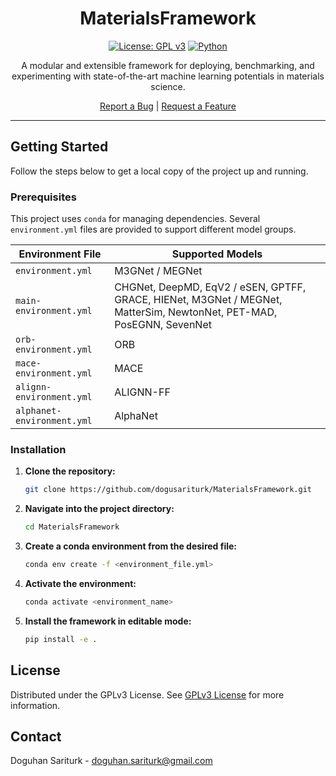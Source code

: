 <div align="center">

# MaterialsFramework

[![License: GPL v3](https://img.shields.io/badge/License-GPLv3-blue.svg)](https://opensource.org/license/gpl-3-0)
[![Python](https://img.shields.io/badge/python-3.8+-brightgreen.svg)](https://www.python.org/)

<p>
  A modular and extensible framework for deploying, benchmarking, and experimenting with state-of-the-art machine learning potentials in materials science.
</p>

<p>
  <a href="https://github.com/dogusariturk/MaterialsFramework/issues/new?labels=bug">Report a Bug</a> |
  <a href="https://github.com/dogusariturk/MaterialsFramework/issues/new?labels=enhancement">Request a Feature</a>
</p>

</div>

---

## Getting Started

Follow the steps below to get a local copy of the project up and running.


### Prerequisites

This project uses `conda` for managing dependencies. Several `environment.yml` files are provided to support different model groups.

| Environment File           | Supported Models                                                                                                     |
|----------------------------|----------------------------------------------------------------------------------------------------------------------|
| `environment.yml`          | M3GNet / MEGNet                                                                                                      |
| `main-environment.yml`     | CHGNet, DeepMD, EqV2 / eSEN, GPTFF, GRACE, HIENet, M3GNet / MEGNet, MatterSim, NewtonNet, PET-MAD, PosEGNN, SevenNet |
| `orb-environment.yml`      | ORB                                                                                                                  |
| `mace-environment.yml`     | MACE                                                                                                                 |
| `alignn-environment.yml`   | ALIGNN-FF                                                                                                            |
| `alphanet-environment.yml` | AlphaNet                                                                                                             |                                                                                               |

 ### Installation

1. **Clone the repository:**
   ```bash
   git clone https://github.com/dogusariturk/MaterialsFramework.git

2.  **Navigate into the project directory:**
    ```sh
    cd MaterialsFramework
    ```
3.  **Create a conda environment from the desired file:**
    ```sh
    conda env create -f <environment_file.yml>
    ```
4.  **Activate the environment:**
    ```sh
    conda activate <environment_name>
    ```
5.  **Install the framework in editable mode:**
    ```sh
    pip install -e .
    ```

## License

Distributed under the GPLv3 License. See [GPLv3 License](https://opensource.org/license/gpl-3-0) for more information.

## Contact

Doguhan Sariturk - [doguhan.sariturk@gmail.com](mailto:doguhan.sariturk@gmail.com)

